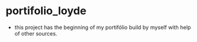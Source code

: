 # portifolio_loyde
- this project has the beginning of my portifólio build by myself with help of other sources.